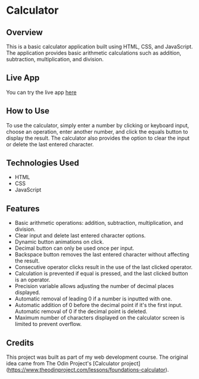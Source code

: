 # Calculator

## Overview
This is a basic calculator application built using HTML, CSS, and JavaScript. The application provides basic arithmetic calculations such as addition, subtraction, multiplication, and division.

## Live App
You can try the live app [here](https://edwardjohnfelicia.github.io/calculator/)

## How to Use
To use the calculator, simply enter a number by clicking or keyboard input, choose an operation, enter another number, and click the equals button to display the result. The calculator also provides the option to clear the input or delete the last entered character.

## Technologies Used
- HTML
- CSS
- JavaScript

## Features
- Basic arithmetic operations: addition, subtraction, multiplication, and division.
- Clear input and delete last entered character options.
- Dynamic button animations on click.
- Decimal button can only be used once per input.
- Backspace button removes the last entered character without affecting the result.
- Consecutive operator clicks result in the use of the last clicked operator.
- Calculation is prevented if equal is pressed, and the last clicked button is an operator.
- Precision variable allows adjusting the number of decimal places displayed.
- Automatic removal of leading 0 if a number is inputted with one.
- Automatic addition of 0 before the decimal point if it's the first input. Automatic removal of 0 if the decimal point is deleted.
- Maximum number of characters displayed on the calculator screen is limited to prevent overflow.

## Credits
This project was built as part of my web development course. The original idea came from The Odin Project's [Calculator project]
(https://www.theodinproject.com/lessons/foundations-calculator).